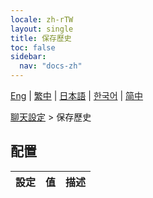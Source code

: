 ```yaml
---
locale: zh-rTW
layout: single
title: 保存歷史
toc: false
sidebar:
  nav: "docs-zh"
---
```

[Eng](/dancexr/menu/2025.5/chat/save_history) | [繁中](/tw/dancexr/menu/2025.5/chat/save_history) | [日本語](/jp/dancexr/menu/2025.5/chat/save_history) | [한국어](/kr/dancexr/menu/2025.5/chat/save_history) | [简中](/zh/dancexr/menu/2025.5/chat/save_history)

[聊天設定](../menu#聊天設定) > 保存歷史

## 配置

| 設定 | 值 | 描述 |
| :--- | --- | :--- |
